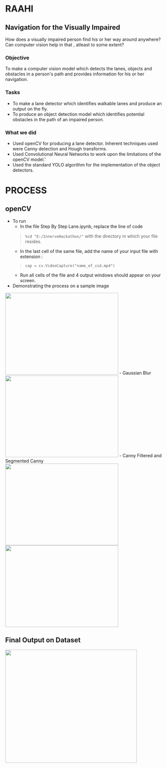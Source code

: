 # RAAHI
## Navigation for the Visually Impaired
How does a visually impaired person find his or her way around anywhere? Can computer vision help in that , atleast to some extent?
### Objective
To make a computer vision model which detects the lanes, objects and obstacles in a person's path and provides 
information for his or her navigation.

### Tasks
<ul><li> To make a lane detector which identifies walkable lanes and produce an output on the fly.</li>
    <li> To produce an object detection model which identifies potential obstacles in the path of 
      an impaired person.</li>
</ul>

### What we did 
 - Used openCV for producing a lane detector. Inherent techniques used were Canny detection and Hough transforms.
 - Used Convolutional Neural Networks to work upon the limitations of the openCV model.'
 - Used the standard YOLO algorithm for the implementation of the object detectors.
 
# PROCESS
## openCV
 - To run 
    - In the file Step By Step Lane.ipynb, replace the line of code 
    > ```%cd "E:/InnerveHackathon/"```
    with the directory in which your file resides.
    - In the last cell of the same file, add the name of your input file with extension : 
    > ```cap = cv.VideoCapture("name_of_vid.mp4")```
    - Run all cells of the file and 4 output windows should appear on your screen.
 - Demonstrating the process on a sample image <br>
 <img src ="https://github.com/TheGupta2012/RAAHI/blob/master/openCV%20Lanes/Detection%20Stages%20and%20%20Examples/cannyOrig.jpg" width = 360px height = 260px>
 - Gaussian Blur <br>
 <img src = "https://github.com/TheGupta2012/RAAHI/blob/master/openCV%20Lanes/Detection%20Stages%20and%20%20Examples/GaussianBlur.png" width = 360px height = 260px>
 - Canny Filtered and Segmented Canny<br>
 <img src = "https://github.com/TheGupta2012/RAAHI/blob/master/openCV%20Lanes/Detection%20Stages%20and%20%20Examples/Cannysample.jpg" width = 360px height = 260px style="float:left">
 <img src = "https://github.com/TheGupta2012/RAAHI/blob/master/openCV%20Lanes/Detection%20Stages%20and%20%20Examples/Segemented%20Canny%20Sample.png" width = 360px height  =260px>
 
## Final Output on Dataset
 <img src = "https://github.com/TheGupta2012/RAAHI/blob/master/openCV%20Lanes/Snippets/snipgif.gif" width = 420px height = 360px>
